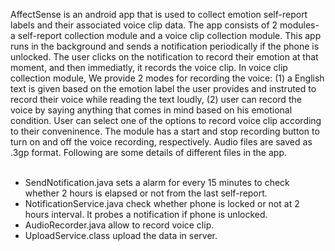 AffectSense is an android app that is used to collect emotion self-report labels and their associated voice clip data. The app consists of 2 modules- a self-report collection module and a voice clip collection module. This app runs in the background and sends a notification periodically if the phone is unlocked. The user clicks on the notification to record their emotion at that moment, and then immediatly, it records the voice clip. In voice clip collection module, We provide 2 modes for recording the voice: (1) a English text is given based on the emotion label the user provides and  instruted to record their voice while reading the text loudly, (2) user can record the voice by saying anything that comes in mind based on his emotional condition. User can select one of the options to record voice clip according to their conveninence. The module has a start and stop recording button to turn on and off the voice recording, respectively. Audio files are saved as .3gp format. Following are some details of different files in the app. <br/>
<br/>
* SendNotification.java sets a alarm for every 15 minutes to check whether 2 hours is elapsed or not from the last self-report.<br/>
* NotificationService.java check whether phone is locked or not at 2 hours interval. It probes a notification if phone is unlocked.<br/>
* AudioRecorder.java allow to record voice clip.<br/>
* UploadService.class upload the data in server.
